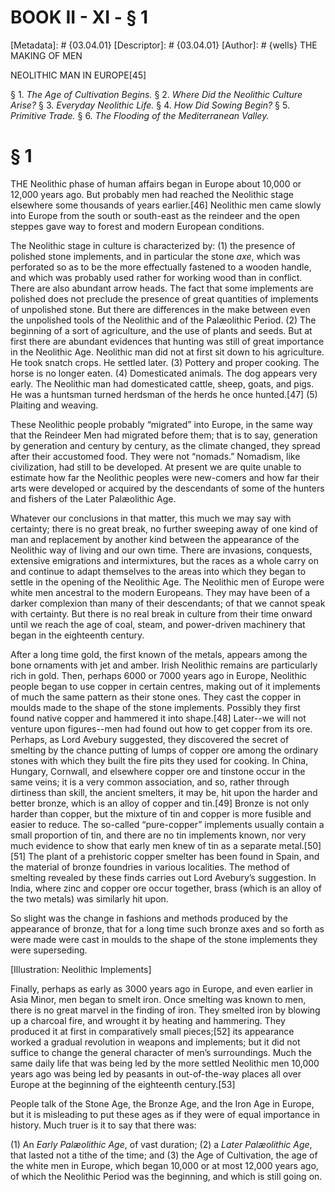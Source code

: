 # BOOK II - XI - § 1
[Metadata]: # {03.04.01}
[Descriptor]: # {03.04.01}
[Author]: # {wells}
THE MAKING OF MEN

NEOLITHIC MAN IN EUROPE[45]

§ 1. _The Age of Cultivation Begins._ § 2. _Where Did the Neolithic
Culture Arise?_ § 3. _Everyday Neolithic Life._ § 4. _How Did      Sowing
Begin?_ § 5. _Primitive Trade._ § 6. _The Flooding of the      Mediterranean
Valley._

# § 1
THE Neolithic phase of human affairs began in Europe about 10,000 or 12,000
years ago. But probably men had reached the Neolithic stage elsewhere some
thousands of years earlier.[46] Neolithic men came slowly into Europe from the
south or south-east as the reindeer and the open steppes gave way to forest and
modern European conditions.

The Neolithic stage in culture is characterized by: (1) the presence of
polished stone implements, and in particular the stone _axe_, which was
perforated so as to be the more effectually fastened to a wooden handle, and
which was probably used rather for working wood than in conflict. There are
also abundant arrow heads. The fact that some implements are polished does not
preclude the presence of great quantities of implements of unpolished stone.
But there are differences in the make between even the unpolished tools of the
Neolithic and of the Palæolithic Period. (2) The beginning of a sort of
agriculture, and the use of plants and seeds. But at first there are abundant
evidences that hunting was still of great importance in the Neolithic Age.
Neolithic man did not at first sit down to his agriculture. He took snatch
crops. He settled later. (3) Pottery and proper cooking. The horse is no longer
eaten. (4) Domesticated animals. The dog appears very early. The Neolithic man
had domesticated cattle, sheep, goats, and pigs. He was a huntsman turned
herdsman of the herds he once hunted.[47] (5) Plaiting and weaving.

These Neolithic people probably “migrated” into Europe, in the same way that
the Reindeer Men had migrated before them; that is to say, generation by
generation and century by century, as the climate changed, they spread after
their accustomed food. They were not “nomads.” Nomadism, like civilization, had
still to be developed. At present we are quite unable to estimate how far the
Neolithic peoples were new-comers and how far their arts were developed or
acquired by the descendants of some of the hunters and fishers of the Later
Palæolithic Age.

Whatever our conclusions in that matter, this much we may say with certainty;
there is no great break, no further sweeping away of one kind of man and
replacement by another kind between the appearance of the Neolithic way of
living and our own time. There are invasions, conquests, extensive emigrations
and intermixtures, but the races as a whole carry on and continue to adapt
themselves to the areas into which they began to settle in the opening of the
Neolithic Age. The Neolithic men of Europe were white men ancestral to the
modern Europeans. They may have been of a darker complexion than many of their
descendants; of that we cannot speak with certainty. But there is no real break
in culture from their time onward until we reach the age of coal, steam, and
power-driven machinery that began in the eighteenth century.

After a long time gold, the first known of the metals, appears among the bone
ornaments with jet and amber. Irish Neolithic remains are particularly rich in
gold. Then, perhaps 6000 or 7000 years ago in Europe, Neolithic people began to
use copper in certain centres, making out of it implements of much the same
pattern as their stone ones. They cast the copper in moulds made to the shape
of the stone implements. Possibly they first found native copper and hammered
it into shape.[48] Later--we will not venture upon figures--men had found out
how to get copper from its ore. Perhaps, as Lord Avebury suggested, they
discovered the secret of smelting by the chance putting of lumps of copper ore
among the ordinary stones with which they built the fire pits they used for
cooking. In China, Hungary, Cornwall, and elsewhere copper ore and tinstone
occur in the same veins; it is a very common association, and so, rather
through dirtiness than skill, the ancient smelters, it may be, hit upon the
harder and better bronze, which is an alloy of copper and tin.[49] Bronze is
not only harder than copper, but the mixture of tin and copper is more fusible
and easier to reduce. The so-called “pure-copper” implements usually contain a
small proportion of tin, and there are no tin implements known, nor very much
evidence to show that early men knew of tin as a separate metal.[50][51] The
plant of a prehistoric copper smelter has been found in Spain, and the material
of bronze foundries in various localities. The method of smelting revealed by
these finds carries out Lord Avebury’s suggestion. In India, where zinc and
copper ore occur together, brass (which is an alloy of the two metals) was
similarly hit upon.

So slight was the change in fashions and methods produced by the appearance of
bronze, that for a long time such bronze axes and so forth as were made were
cast in moulds to the shape of the stone implements they were superseding.

[Illustration: Neolithic Implements]

Finally, perhaps as early as 3000 years ago in Europe, and even earlier in Asia
Minor, men began to smelt iron. Once smelting was known to men, there is no
great marvel in the finding of iron. They smelted iron by blowing up a charcoal
fire, and wrought it by heating and hammering. They produced it at first in
comparatively small pieces;[52] its appearance worked a gradual revolution in
weapons and implements; but it did not suffice to change the general character
of men’s surroundings. Much the same daily life that was being led by the more
settled Neolithic men 10,000 years ago was being led by peasants in
out-of-the-way places all over Europe at the beginning of the eighteenth
century.[53]

People talk of the Stone Age, the Bronze Age, and the Iron Age in Europe, but
it is misleading to put these ages as if they were of equal importance in
history. Much truer is it to say that there was:

(1) An _Early Palæolithic Age_, of vast duration; (2) a _Later Palæolithic
Age_, that lasted not a tithe of the time; and (3) the Age of Cultivation, the
age of the white men in Europe, which began 10,000 or at most 12,000 years ago,
of which the Neolithic Period was the beginning, and which is still going on.


